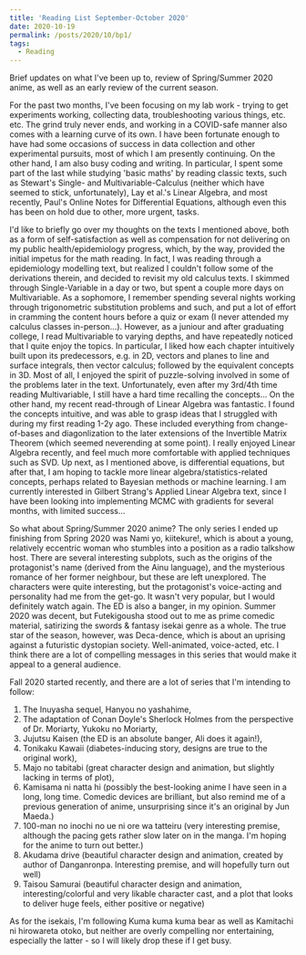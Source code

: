 ```yaml
---
title: 'Reading List September-October 2020'
date: 2020-10-19
permalink: /posts/2020/10/bp1/
tags:
  - Reading
---
```


Brief updates on what I've been up to, review of Spring/Summer 2020 anime, as well as an early review of the current season. 

For the past two months, I've been focusing on my lab work - trying to get experiments working, collecting data, troubleshooting various things, etc. etc. The grind truly never ends, and working in a COVID-safe manner also comes with a learning curve of its own. I have been fortunate enough to have had some occasions of success in data collection and other experimental pursuits, most of which I am presently continuing. On the other hand, I am also busy coding and writing. In particular, I spent some part of the last while studying 'basic maths' by reading classic texts, such as Stewart's Single- and Multivariable-Calculus (neither which have seemed to stick, unfortunately), Lay et al.'s Linear Algebra, and most recently, Paul's Online Notes for Differential Equations, although even this has been on hold due to other, more urgent, tasks. 

I'd like to briefly go over my thoughts on the texts I mentioned above, both as a form of self-satisfaction as well as compensation for not delivering on my public health/epidemiology progress, which, by the way, provided the initial impetus for the math reading. In fact, I was reading through a epidemiology modelling text, but realized I couldn't follow some of the derivations therein, and decided to revisit my old calculus texts. I skimmed through Single-Variable in a day or two, but spent a couple more days on Multivariable. As a sophomore, I remember spending several nights working through trigonometric substitution problems and such, and put a lot of effort in cramming the content hours before a quiz or exam (I never attended my calculus classes in-person...). However, as a juniour and after graduating college, I read Multivariable to varying depths, and have repeatedly noticed that I quite enjoy the topics. In particular, I liked how each chapter intuitively built upon its predecessors, e.g. in 2D, vectors and planes to line and surface integrals, then vector calculus; followed by the equivalent concepts in 3D. Most of all, I enjoyed the spirit of puzzle-solving involved in some of the problems later in the text. Unfortunately, even after my 3rd/4th time reading Multivariable, I still have a hard time recalling the concepts... On the other hand, my recent read-through of Linear Algebra was fantastic. I found the concepts intuitive, and was able to grasp ideas that I struggled with during my first reading 1-2y ago. These included everything from change-of-bases and diagonlization to the later extensions of the Invertible Matrix Theorem (which seemed neverending at some point). I really enjoyed Linear Algebra recently, and feel much more comfortable with applied techniques such as SVD. Up next, as I mentioned above, is differential equations, but after that, I am hoping to tackle more linear algebra/statistics-related concepts, perhaps related to Bayesian methods or machine learning. I am currently interested in Gilbert Strang's Applied Linear Algebra text, since I have been looking into implementing MCMC with gradients for several months, with limited success... 

So what about Spring/Summer 2020 anime? The only series I ended up finishing from Spring 2020 was Nami yo, kiitekure!, which is about a young, relatively eccentric woman who stumbles into a position as a radio talkshow host. There are several interesting subplots, such as the origins of the protagonist's name (derived from the Ainu language), and the mysterious romance of her former neighbour, but these are left unexplored. The characters were quite interesting, but the protagonist's voice-acting and personality had me from the get-go. It wasn't very popular, but I would definitely watch again. The ED is also a banger, in my opinion. Summer 2020 was decent, but Futekigousha stood out to me as prime comedic material, satirizing the swords & fantasy isekai genre as a whole. The true star of the season, however, was Deca-dence, which is about an uprising against a futuristic dystopian society. Well-animated, voice-acted, etc. I think there are a lot of compelling messages in this series that would make it appeal to a general audience. 

Fall 2020 started recently, and there are a lot of series that I'm intending to follow: 
1. The Inuyasha sequel, Hanyou no yashahime, 
2. The adaptation of Conan Doyle's Sherlock Holmes from the perspective of Dr. Moriarty, Yukoku no Moriarty,  
3. Jujutsu Kaisen (the ED is an absolute banger, Ali does it again!),
4. Tonikaku Kawaii (diabetes-inducing story, designs are true to the original work),
5. Majo no tabitabi (great character design and animation, but slightly lacking in terms of plot),
6. Kamisama ni natta hi (possibly the best-looking anime I have seen in a long, long time. Comedic devices are brilliant, but also remind me of a previous generation of anime, unsurprising since it's an original by Jun Maeda.)
7. 100-man no inochi no ue ni ore wa tatteiru (very interesting premise, although the pacing gets rather slow later on in the manga. I'm hoping for the anime to turn out better.)
8. Akudama drive (beautiful character design and animation, created by author of Danganronpa. Interesting premise, and will hopefully turn out well)
9. Taisou Samurai (beautiful character design and animation, interesting/colorful and very likable character cast, and a plot that looks to deliver huge feels, either positive or negative)

As for the isekais, I'm following Kuma kuma kuma bear as well as Kamitachi ni hirowareta otoko, but neither are overly compelling nor entertaining, especially the latter - so I will likely drop these if I get busy. 
